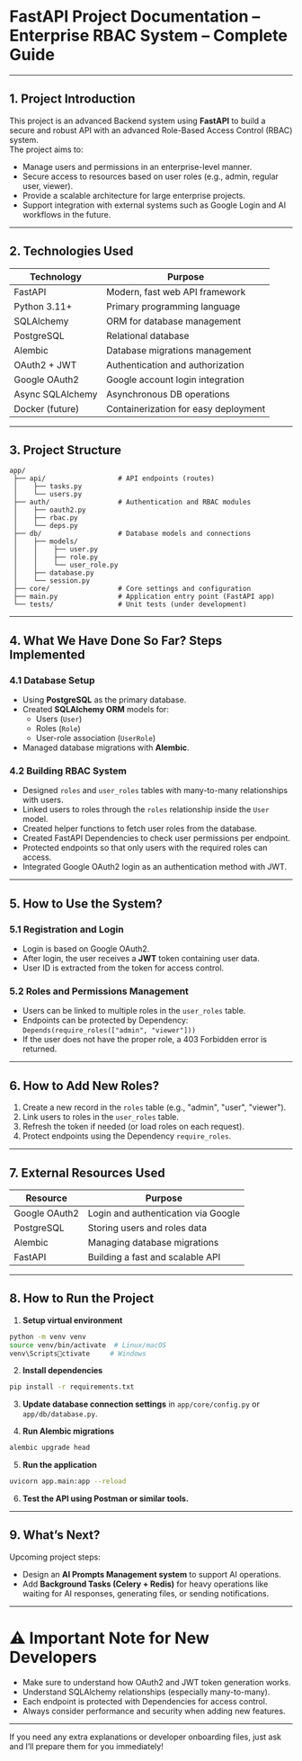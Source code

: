 
# FastAPI Project Documentation – Enterprise RBAC System – Complete Guide

---

## 1. Project Introduction

This project is an advanced Backend system using **FastAPI** to build a secure and robust API with an advanced Role-Based Access Control (RBAC) system.  
The project aims to:

- Manage users and permissions in an enterprise-level manner.
- Secure access to resources based on user roles (e.g., admin, regular user, viewer).
- Provide a scalable architecture for large enterprise projects.
- Support integration with external systems such as Google Login and AI workflows in the future.

---

## 2. Technologies Used

| Technology      | Purpose                              |
|-----------------|------------------------------------|
| FastAPI         | Modern, fast web API framework      |
| Python 3.11+    | Primary programming language        |
| SQLAlchemy      | ORM for database management         |
| PostgreSQL      | Relational database                  |
| Alembic         | Database migrations management      |
| OAuth2 + JWT    | Authentication and authorization    |
| Google OAuth2   | Google account login integration    |
| Async SQLAlchemy| Asynchronous DB operations          |
| Docker (future) | Containerization for easy deployment|

---

## 3. Project Structure

```
app/
 ├── api/                  # API endpoints (routes)
 │    ├── tasks.py
 │    └── users.py
 ├── auth/                 # Authentication and RBAC modules
 │    ├── oauth2.py
 │    ├── rbac.py
 │    └── deps.py
 ├── db/                   # Database models and connections
 │    ├── models/
 │    │    ├── user.py
 │    │    ├── role.py
 │    │    └── user_role.py
 │    ├── database.py
 │    └── session.py
 ├── core/                 # Core settings and configuration
 ├── main.py               # Application entry point (FastAPI app)
 └── tests/                # Unit tests (under development)
```

---

## 4. What We Have Done So Far? Steps Implemented

### 4.1 Database Setup

- Using **PostgreSQL** as the primary database.
- Created **SQLAlchemy ORM** models for:
  - Users (`User`)
  - Roles (`Role`)
  - User-role association (`UserRole`)
- Managed database migrations with **Alembic**.

### 4.2 Building RBAC System

- Designed `roles` and `user_roles` tables with many-to-many relationships with users.
- Linked users to roles through the `roles` relationship inside the `User` model.
- Created helper functions to fetch user roles from the database.
- Created FastAPI Dependencies to check user permissions per endpoint.
- Protected endpoints so that only users with the required roles can access.
- Integrated Google OAuth2 login as an authentication method with JWT.

---

## 5. How to Use the System?

### 5.1 Registration and Login

- Login is based on Google OAuth2.
- After login, the user receives a **JWT** token containing user data.
- User ID is extracted from the token for access control.

### 5.2 Roles and Permissions Management

- Users can be linked to multiple roles in the `user_roles` table.
- Endpoints can be protected by Dependency:  
  `Depends(require_roles(["admin", "viewer"]))`
- If the user does not have the proper role, a 403 Forbidden error is returned.

---

## 6. How to Add New Roles?

1. Create a new record in the `roles` table (e.g., "admin", "user", "viewer").
2. Link users to roles in the `user_roles` table.
3. Refresh the token if needed (or load roles on each request).
4. Protect endpoints using the Dependency `require_roles`.

---

## 7. External Resources Used

| Resource                  | Purpose                                  |
|---------------------------|------------------------------------------|
| Google OAuth2             | Login and authentication via Google      |
| PostgreSQL                | Storing users and roles data              |
| Alembic                   | Managing database migrations              |
| FastAPI                   | Building a fast and scalable API          |

---

## 8. How to Run the Project

1. **Setup virtual environment**

```bash
python -m venv venv
source venv/bin/activate  # Linux/macOS
venv\Scriptsctivate     # Windows
```

2. **Install dependencies**

```bash
pip install -r requirements.txt
```

3. **Update database connection settings** in `app/core/config.py` or `app/db/database.py`.

4. **Run Alembic migrations**

```bash
alembic upgrade head
```

5. **Run the application**

```bash
uvicorn app.main:app --reload
```

6. **Test the API using Postman or similar tools.**

---

## 9. What’s Next?

Upcoming project steps:

- Design an **AI Prompts Management system** to support AI operations.
- Add **Background Tasks (Celery + Redis)** for heavy operations like waiting for AI responses, generating files, or sending notifications.

---

# ⚠️ Important Note for New Developers

- Make sure to understand how OAuth2 and JWT token generation works.
- Understand SQLAlchemy relationships (especially many-to-many).
- Each endpoint is protected with Dependencies for access control.
- Always consider performance and security when adding new features.

---

If you need any extra explanations or developer onboarding files, just ask and I’ll prepare them for you immediately!

